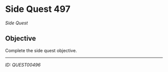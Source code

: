 # Side Quest 497

*Side Quest*

## Objective
Complete the side quest objective.

---
*ID: QUEST00496*